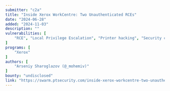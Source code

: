 ```yaml
---
submitter: "c2a"
title: "Inside Xerox WorkCentre: Two Unauthenticated RCEs"
date: "2024-06-28"
added: "2024-11-03"
description: ""
vulnerabilities: [
    "RCE", "Local Privilege Escalation", "Printer hacking", "Security code review"
]
programs: [
    "Xerox"
]
authors: [
    "Arseniy Sharoglazov (@_mohemiv)"
]
bounty: "undisclosed"
link: "https://swarm.ptsecurity.com/inside-xerox-workcentre-two-unauthenticated-rces/"
---
```





